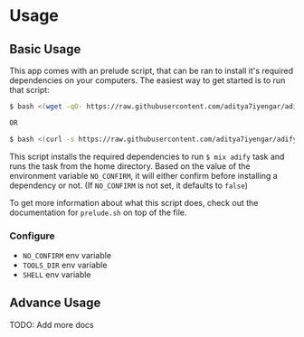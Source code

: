 # Usage

## Basic Usage

This app comes with an prelude script, that can be ran to install it's required
dependencies on your computers. The easiest way to get started is to run that
script:

```sh
$ bash <(wget -qO- https://raw.githubusercontent.com/aditya7iyengar/adify/master/prelude.sh)

OR

$ bash <(curl -s https://raw.githubusercontent.com/aditya7iyengar/adify/master/prelude.sh)
```

This script installs the required dependencies to run `$ mix adify` task and
runs the task from the home directory. Based on the value of the environment
variable `NO_CONFIRM`, it will either confirm before installing a dependency or
not. (If `NO_CONFIRM` is not set, it defaults to `false`)

To get more information about what this script does, check out the documentation
for `prelude.sh` on top of the file.

### Configure

- `NO_CONFIRM` env variable
- `TOOLS_DIR` env variable
- `SHELL` env variable

## Advance Usage

TODO: Add more docs
